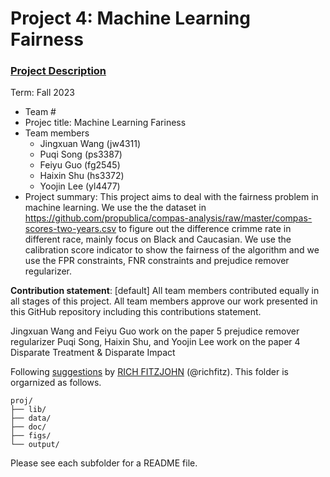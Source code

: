 # Project 4: Machine Learning Fairness

### [Project Description](doc/project4_desc.md)

Term: Fall 2023

+ Team #
+ Projec title: Machine Learning Fariness
+ Team members
	+ Jingxuan Wang (jw4311)
	+ Puqi Song (ps3387)
	+ Feiyu Guo (fg2545)
	+ Haixin Shu (hs3372)
	+ Yoojin Lee (yl4477)
+ Project summary: This project aims to deal with the fairness problem in machine learning. We use the the dataset in https://github.com/propublica/compas-analysis/raw/master/compas-scores-two-years.csv to figure out the difference crimme rate in different race, mainly focus on Black and Caucasian. We use the calibration score indicator to show the fairness of the algorithm and we use the FPR constraints, FNR constraints and prejudice remover regularizer.
	
**Contribution statement**: [default] All team members contributed equally in all stages of this project. All team members approve our work presented in this GitHub repository including this contributions statement. 

Jingxuan Wang and Feiyu Guo work on the paper 5 prejudice remover regularizer
Puqi Song, Haixin Shu, and Yoojin Lee work on the paper 4 Disparate Treatment & Disparate Impact

Following [suggestions](http://nicercode.github.io/blog/2013-04-05-projects/) by [RICH FITZJOHN](http://nicercode.github.io/about/#Team) (@richfitz). This folder is orgarnized as follows.

```
proj/
├── lib/
├── data/
├── doc/
├── figs/
└── output/
```

Please see each subfolder for a README file.
